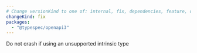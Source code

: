 ```yaml
---
# Change versionKind to one of: internal, fix, dependencies, feature, deprecation, breaking
changeKind: fix
packages:
  - "@typespec/openapi3"
---
```


Do not crash if using an unsupported intrinsic type
